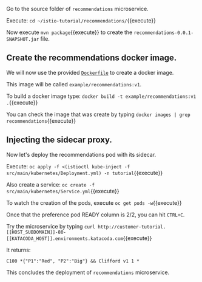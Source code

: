 Go to the source folder of `recommendations` microservice.

Execute: `cd ~/istio-tutorial/recommendations/`{{execute}}

Now execute `mvn package`{{execute}} to create the `recommendations-0.0.1-SNAPSHOT.jar` file.

## Create the recommendations docker image.

We will now use the provided [`Dockerfile`](https://github.com/redhat-developer-demos/istio-tutorial/blob/master/recommendations/Dockerfile) to create a docker image.

This image will be called `example/recommendations:v1`.

To build a docker image type: `docker build -t example/recommendations:v1 .`{{execute}}

You can check the image that was create by typing `docker images | grep recommendations`{{execute}}

## Injecting the sidecar proxy.

Now let's deploy the recommendations pod with its sidecar.

Execute: `oc apply -f <(istioctl kube-inject -f src/main/kubernetes/Deployment.yml) -n tutorial`{{execute}}

Also create a service: `oc create -f src/main/kubernetes/Service.yml`{{execute}}

To watch the creation of the pods, execute `oc get pods -w`{{execute}}

Once that the preference pod READY column is 2/2, you can hit `CTRL+C`. 

Try the microservice by typing `curl http://customer-tutorial.[[HOST_SUBDOMAIN]]-80-[[KATACODA_HOST]].environments.katacoda.com`{{execute}}

It returns:

`C100 *{"P1":"Red", "P2":"Big"} && Clifford v1 1 *`

This concludes the deployment of `recommendations` microservice.
